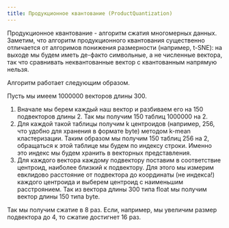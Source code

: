 ```yaml
---
title: Продукционное квантование (ProductQuantization)
---
```



Продукционное квантование - алгоритм сжатия многомерных данных. 
Заметим, что алгоритм продукционного квантования существенно отличается от алгоримов понижения размерности (например, t-SNE): на выходе мы будем иметь де-факто символьные, а не численные вектора, так что сравнивать неквантованные вектор с квантованным напрямую нельзя.

Алгоритм работает следующим образом.

Пусть мы имеем 1000000 векторов длины 300.

1. Вначале мы берем каждый наш вектор и разбиваем его на 150 подвекторов длины 2. Так мы получим 150 таблиц 1000000 на 2.
2. Для каждой такой таблицы получим k центроидов (например, 256, что удобно для хранения в формате byte) методом k-mean кластеризации.
Таким образом мы получим 150 таблиц 256 на 2, обращаться к этой таблице мы будем по индексу строки. Именно это индекс мы будем хранить в векторных представления.
3. Для каждого вектора каждому подвектору поставим в соответствие центроид, наиболее близкий к подвектору. Для этого мы измерим евклидово расстояние от подвектора до координаты (не индекса!) каждого центроида и выберем центроид с наименьшим расстроянием. Так из вектора длины 300 типа float мы получим вектор длины 150 типа byte. 

Так мы получим сжатие в 8 раз. Если, например, мы увеличим размер подвектора до 4, то сжатие достигнет 16 раз.
